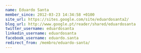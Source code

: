 ```yaml
---
name: Eduardo Santa
member_since: 2012-03-23 14:34:58 +0100
site_url: https://sites.google.com/site/eduardosanta2/
blog_url: http://www.google.pt/reader/shared/eduardosanta
twitter_username: eduardosanta
linkedin_username: eduardosanta
facebook_username: eduardo.santa
redirect_from: /membro/eduardo-santa/
---
```

